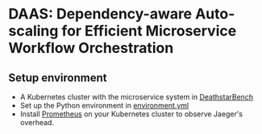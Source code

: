 # DAAS: Dependency-aware Auto-scaling for Efficient Microservice Workflow Orchestration

## Setup environment
* A Kubernetes cluster with the microservice system in [DeathstarBench](https://github.com/delimitrou/DeathStarBench)
* Set up the Python environment in [environment.yml](https://github.com/QueJJ/DAAS/edit/main/environment.tml)
* Install [Prometheus](https://prometheus.io/) on your Kubernetes cluster to observe Jaeger's overhead.
